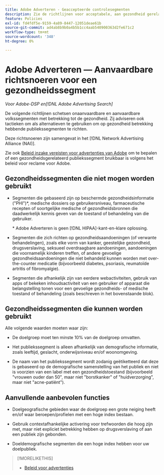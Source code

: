 ```yaml
---
title: Adobe Adverteren - Geaccepteerde controlesegmenten
description: Zie de richtlijnen voor acceptabele, aan gezondheid gerelateerde publiekssegmenten en tactieken voor gebruik als alternatieven voor het richten van aan gezondheid gerelateerde publiekssegmenten.
feature: Policies
exl-id: fd4fdf5e-9159-4a89-8447-12051deae61b
source-git-commit: ad4ab8b9b0a4b5b1cc4aab540900363d2fe671c2
workflow-type: tm+mt
source-wordcount: '348'
ht-degree: 0%

---
```


# Adobe Adverteren — Aanvaardbare richtsnoeren voor een gezondheidssegment

*Voor Adobe-DSP en[!DNL Adobe Advertising Search]*

De volgende richtlijnen schetsen onaanvaardbare en aanvaardbare volkssegmenten met betrekking tot de gezondheid. Zij adviseren ook tactieken om als alternatieven te gebruiken om op gezondheid betrekking hebbende publiekssegmenten te richten.

Deze richtsnoeren zijn samengevat in het [!DNL Network Advertising Alliance (NAI)].

Zie ook [Beleid inzake vereisten voor advertenties van Adobe](/help/policies/ad-requirements-policy.md) om te bepalen of een gezondheidsgerelateerd publiekssegment bruikbaar is volgens het beleid voor reclame voor Adobe.

## Gezondheidssegmenten die niet mogen worden gebruikt

* Segmenten die gebaseerd zijn op beschermde gezondheidsinformatie (&quot;PHI&quot;)\*, medische dossiers op gebruikersniveau, farmaceutische recepten of soortgelijke medische of gezondheidsbronnen die daadwerkelijk kennis geven van de toestand of behandeling van die gebruiker.

   \* Adobe Adverteren is geen [!DNL HIPAA]-kant-en-klare oplossing.

* Segmenten die zich richten op gezondheidsaandoeningen (of verwante behandelingen), zoals elke vorm van kanker, geestelijke gezondheid, drugsverslaving, seksueel overdraagbare aandoeningen, aandoeningen die voornamelijk kinderen treffen, of andere gevoelige gezondheidsaandoeningen die niet behandeld kunnen worden met over-the-counter medicatie (bijvoorbeeld diabetes, psoriasis, reumatoïde artritis of fibromyalgie).

* Segmenten die afhankelijk zijn van eerdere webactiviteiten, gebruik van apps of bekeken inhoudsactiviteit van een gebruiker of apparaat die belangstelling tonen voor een gevoelige gezondheids- of medische toestand of behandeling (zoals beschreven in het bovenstaande blok).

## Gezondheidssegmenten die kunnen worden gebruikt

Alle volgende waarden moeten waar zijn:

* De doelgroep moet ten minste 10% van de doelgroep omvatten.

* Het publiekssegment is alleen afhankelijk van demografische informatie, zoals leeftijd, geslacht, onderwijsniveau en/of woonomgeving.

* De naam van het publiekssegment wordt zodanig geëtiketteerd dat deze is gebaseerd op de demografische samenstelling van het publiek en niet is voorzien van een label met een gezondheidstoestand (bijvoorbeeld &quot;vrouwen ouder dan 50&quot;, maar niet &quot;borstkanker&quot; of &quot;huidverzorging&quot;, maar niet &quot;acne-patiënt&quot;).

## Aanvullende aanbevolen functies

* Doelgeografische gebieden waar de doelgroep een grote neiging heeft en/of waar beroepen/profielen met een hoge index bestaan.

* Gebruik contextafhankelijke activering voor trefwoorden die hoog zijn met, maar niet expliciet betrekking hebben op drugsverslaving of aan een publiek zijn gebonden.

* Doeldemografische segmenten die een hoge index hebben voor uw doelpubliek.

>[!MORELIKETHIS]
>
>* [Beleid voor advertenties](/help/policies/ad-requirements-policy.md)

